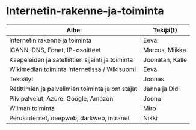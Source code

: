 # Internetin-rakenne-ja-toiminta
Aihe|Tekijä(t)|
|---|---|
Internetin rakenne ja toiminta|Eeva
ICANN, DNS, Fonet, IP-osoitteet|Marcus, Miikka
Kaapeleiden ja satelliittien sijainti ja toiminta|Joonatan, Kalle
Wikimedian toiminta Internetissä / Wikisuomi | Eeva
Tekoälyt | Joonas
Retittimien ja palvelimien toiminta ja omistajat | Janna ja Didi
Pilvipalvelut, Azure, Google, Amazon | Joona
Wilman toiminta | Miro
Perusinternet, deepweb, darkweb, intranet | Nikki
